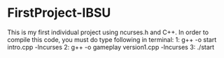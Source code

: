# FirstProject-IBSU
This is my first individual project using ncurses.h and C++. 
In order to compile this code, you must do type following  in terminal:
1: g++ -o start intro.cpp -lncurses
2: g++ -o gameplay version1.cpp -lncurses
3: ./start

